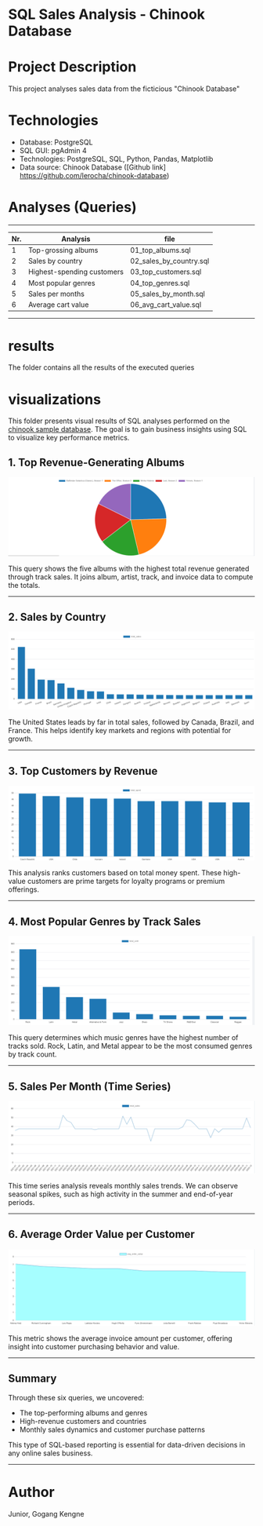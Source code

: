 # SQL Sales Analysis - Chinook Database

# Project Description

This project analyses sales data from the ficticious "Chinook Database"

# Technologies

- Database: PostgreSQL
- SQL GUI: pgAdmin 4
- Technologies: PostgreSQL, SQL, Python, Pandas, Matplotlib
- Data source: Chinook Database ([Github link] https://github.com/lerocha/chinook-database)

# Analyses (Queries)

-----------------------------------------------------------------
| Nr. | Analysis                    | file                      |
|-----|-----------------------------|---------------------------|
| 1   | Top-grossing albums         | 01_top_albums.sql         |
| 2   | Sales by country            | 02_sales_by_country.sql   |
| 3   | Highest-spending customers  | 03_top_customers.sql      |
| 4   | Most popular genres         | 04_top_genres.sql         |
| 5   | Sales per months            | 05_sales_by_month.sql     |
| 6   | Average cart value          | 06_avg_cart_value.sql     |
-----------------------------------------------------------------

# results
The folder contains all the results of the executed queries

# visualizations
This folder presents visual results of SQL analyses performed on the
[chinook sample database](https://github.com/lerocha/chinook-database).
The goal is to gain business insights using SQL to visualize key performance metrics.

## 1. Top Revenue-Generating Albums

![Top Albums](visualizations/01_top_albums_graph.png)

This query shows the five albums with the highest total revenue generated through track sales.
It joins album, artist, track, and invoice data to compute the totals.

---

## 2. Sales by Country

![Sales by Country](visualizations/02_sales_by_country_graph.png)

The United States leads by far in total sales, followed by Canada, Brazil, and France.
This helps identify key markets and regions with potential for growth.

---

## 3. Top Customers by Revenue

![Top Customers](visualizations/03_top_customers_graph.png)

This analysis ranks customers based on total money spent.
These high-value customers are prime targets for loyalty programs or premium offerings.

---

## 4. Most Popular Genres by Track Sales

![Top Genres](visualizations/04_top_genres_graph.png)

This query determines which music genres have the highest number of tracks sold.
Rock, Latin, and Metal appear to be the most consumed genres by track count.

---

## 5. Sales Per Month (Time Series)

![Monthly Sales](visualizations/05_sales_by_month_graph.png)

This time series analysis reveals monthly sales trends. We can observe seasonal spikes,
such as high activity in the summer and end-of-year periods.

---

## 6. Average Order Value per Customer

![Avg Order Value](visualizations/06_average_order_value_graph.png)

This metric shows the average invoice amount per customer,
offering insight into customer purchasing behavior and value.

---

## Summary

Through these six queries, we uncovered:
- The top-performing albums and genres
- High-revenue customers and countries
- Monthly sales dynamics and customer purchase patterns

This type of SQL-based reporting is essential for data-driven decisions in any online sales business.

---

# Author
 Junior, Gogang Kengne